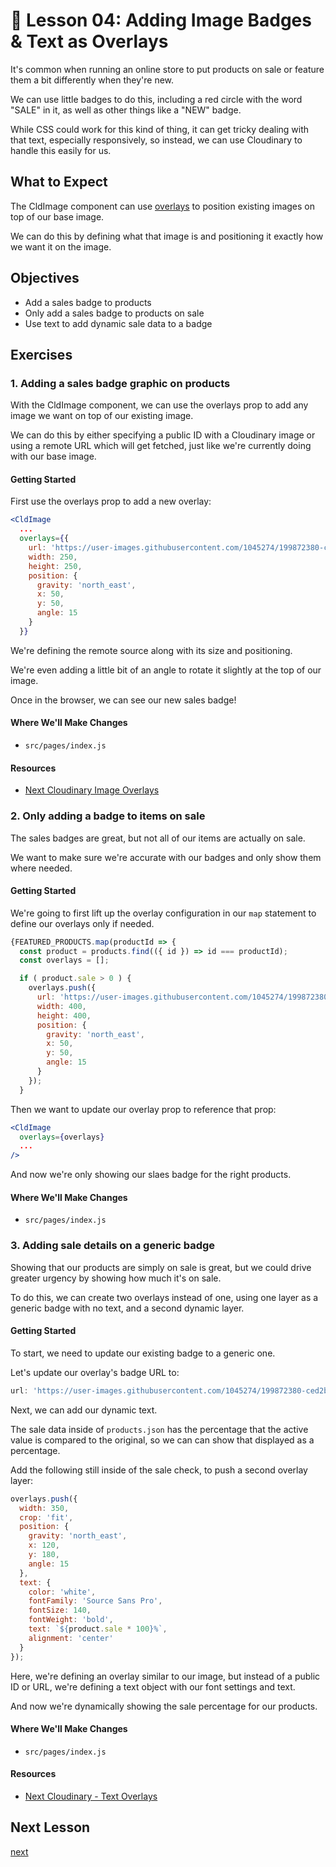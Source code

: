 # 📓 Lesson 04: Adding Image Badges & Text as Overlays

It's common when running an online store to put products on sale or feature them a bit differently when they're new.

We can use little badges to do this, including a red circle with the word "SALE" in it, as well as other things like a "NEW" badge.

While CSS could work for this kind of thing, it can get tricky dealing with that text, especially responsively, so instead, we can use Cloudinary to handle this easily for us.

## What to Expect

The CldImage component can use [overlays](https://cloudinary.com/documentation/layers) to position existing images on top of our base image.

We can do this by defining what that image is and positioning it exactly how we want it on the image.

## Objectives

* Add a sales badge to products
* Only add a sales badge to products on sale
* Use text to add dynamic sale data to a badge

## Exercises

### 1. Adding a sales badge graphic on products

With the CldImage component, we can use the overlays prop to add any image we want on top of our existing image.

We can do this by either specifying a public ID with a Cloudinary image or using a remote URL which will get fetched, just like we're currently doing with our base image.

#### Getting Started

First use the overlays prop to add a new overlay:

```jsx
<CldImage
  ...
  overlays={{
    url: 'https://user-images.githubusercontent.com/1045274/199872380-ced2b84d-fce4-4fc9-9e76-48cb4a7fb35f.png',
    width: 250,
    height: 250,
    position: {
      gravity: 'north_east',
      x: 50,
      y: 50,
      angle: 15
    }
  }}
```

We're defining the remote source along with its size and positioning.

We're even adding a little bit of an angle to rotate it slightly at the top of our image.

Once in the browser, we can see our new sales badge!

#### Where We'll Make Changes
* `src/pages/index.js`

#### Resources
* [Next Cloudinary Image Overlays](https://next-cloudinary.spacejelly.dev/use-cases/image-overlays)

### 2. Only adding a badge to items on sale

The sales badges are great, but not all of our items are actually on sale.

We want to make sure we're accurate with our badges and only show them where needed.

#### Getting Started

We're going to first lift up the overlay configuration in our `map` statement to define our overlays only if needed.

```jsx
{FEATURED_PRODUCTS.map(productId => {
  const product = products.find(({ id }) => id === productId);
  const overlays = [];

  if ( product.sale > 0 ) {
    overlays.push({
      url: 'https://user-images.githubusercontent.com/1045274/199872380-ced2b84d-fce4-4fc9-9e76-48cb4a7fb35f.png',
      width: 400,
      height: 400,
      position: {
        gravity: 'north_east',
        x: 50,
        y: 50,
        angle: 15
      }
    });
  }
```

Then we want to update our overlay prop to reference that prop:

```jsx
<CldImage
  overlays={overlays}
  ...
/>
```

And now we're only showing our slaes badge for the right products.

#### Where We'll Make Changes
* `src/pages/index.js`

### 3. Adding sale details on a generic badge

Showing that our products are simply on sale is great, but we could drive greater urgency by showing how much it's on sale.

To do this, we can create two overlays instead of one, using one layer as a generic badge with no text, and a second dynamic layer.

#### Getting Started

To start, we need to update our existing badge to a generic one.

Let's update our overlay's badge URL to:

```jsx
url: 'https://user-images.githubusercontent.com/1045274/199872380-ced2b84d-fce4-4fc9-9e76-48cb4a7fb35f.png',
```

Next, we can add our dynamic text.

The sale data inside of `products.json` has the percentage that the active value is compared to the original, so we can can show that displayed as a percentage.

Add the following still inside of the sale check, to push a second overlay layer:

```jsx
overlays.push({
  width: 350,
  crop: 'fit',
  position: {
    gravity: 'north_east',
    x: 120,
    y: 180,
    angle: 15
  },
  text: {
    color: 'white',
    fontFamily: 'Source Sans Pro',
    fontSize: 140,
    fontWeight: 'bold',
    text: `${product.sale * 100}%`,
    alignment: 'center'
  }
});
```

Here, we're defining an overlay similar to our image, but instead of a public ID or URL, we're defining a text object with our font settings and text.

And now we're dynamically showing the sale percentage for our products.

#### Where We'll Make Changes
* `src/pages/index.js`

#### Resources
* [Next Cloudinary - Text Overlays](https://next-cloudinary.spacejelly.dev/use-cases/text-overlays)

## Next Lesson

[next](https://github.com/colbyfayock/media-ecommerce-workshop/blob/main/lessons/02%20-%20Create%20a%20new%20GitHub%20repository%20and%20link%20local%20project.md)
